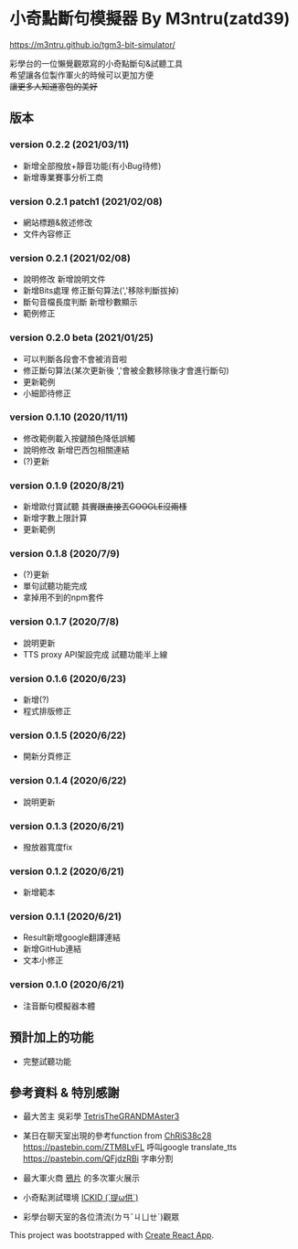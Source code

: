 # 小奇點斷句模擬器 By M3ntru(zatd39)

https://m3ntru.github.io/tgm3-bit-simulator/

彩學台的一位懶覺觀眾寫的小奇點斷句&試聽工具  
希望讓各位製作軍火的時候可以更加方便  
~~讓更多人知道塞包的美好~~

## 版本

### version 0.2.2 (2021/03/11)
- 新增全部撥放+靜音功能(有小Bug待修)
- 新增專業賽事分析工商

### version 0.2.1 patch1 (2021/02/08)
- 網站標題&敘述修改
- 文件內容修正

### version 0.2.1 (2021/02/08)
- 說明修改 新增說明文件
- 新增Bits處理 修正斷句算法(','移除判斷拔掉)
- 斷句音檔長度判斷 新增秒數顯示
- 範例修正

### version 0.2.0 beta (2021/01/25)
- 可以判斷各段會不會被消音啦
- 修正斷句算法(某次更新後 ','會被全數移除後才會進行斷句)
- 更新範例
- 小細節待修正

### version 0.1.10 (2020/11/11)
- 修改範例載入按鍵顏色降低誤觸
- 說明修改 新增巴西包相關連結
- (?)更新

### version 0.1.9 (2020/8/21)
- 新增歐付寶試聽 ~~其實跟直接丟GOOGLE沒兩樣~~
- 新增字數上限計算
- 更新範例

### version 0.1.8 (2020/7/9)
- (?)更新
- 單句試聽功能完成
- 拿掉用不到的npm套件

### version 0.1.7 (2020/7/8)
- 說明更新
- TTS proxy API架設完成 試聽功能半上線

### version 0.1.6 (2020/6/23)
- 新增(?)
- 程式排版修正

### version 0.1.5 (2020/6/22)
- 開新分頁修正

### version 0.1.4 (2020/6/22)
- 說明更新

### version 0.1.3 (2020/6/21)
- 撥放器寬度fix

### version 0.1.2 (2020/6/21)
- 新增範本

### version 0.1.1 (2020/6/21)
- Result新增google翻譯連結
- 新增GitHub連結
- 文本小修正

### version 0.1.0 (2020/6/21)
- 注音斷句模擬器本體

## 預計加上的功能
- 完整試聽功能

## 參考資料 & 特別感謝

- 最大苦主 吳彩學 [TetrisTheGRANDMAster3](https://www.twitch.tv/tetristhegrandmaster3/) 

- 某日在聊天室出現的參考function from [ChRiS38c28](https://github.com/crs38c28) 
https://pastebin.com/ZTM8LvFL 呼叫google translate_tts  
https://pastebin.com/QFjdzRBi 字串分割  

- 最大軍火商 [鴉片](https://www.twitch.tv/append) 的多次軍火展示

- 小奇點測試環境 [ICKID (´提ω供`)](https://www.twitch.tv/ickid) 

- 彩學台聊天室的各位清流(ㄌㄢˇㄐㄩㄝˊ)觀眾

This project was bootstrapped with [Create React App](https://github.com/facebook/create-react-app).